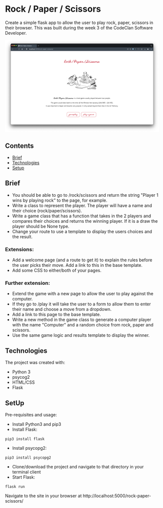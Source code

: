 # Rock / Paper / Scissors

Create a simple flask app to allow the user to play rock, paper, scissors in their browser. This was built during the week 3 of the CodeClan Software Developer.

![](https://github.com/ByAnthony/rock_paper_scissors/blob/main/static/Screenshot%202021-10-01%20at%2005.51.33.png?raw=true)

## Contents
* [Brief](#brief)
* [Technologies](#technologies)
* [Setup](#setup)

## Brief
- You should be able to go to /rock/scissors and return the string "Player 1 wins by playing rock" to the page, for example.
- Write a class to represent the player. The player will have a name and their choice (rock/paper/scissors).
- Write a game class that has a function that takes in the 2 players and compares their choices and returns the winning player. If it is a draw the player should be None type.
- Change your route to use a template to display the users choices and the result.

### Extensions:
- Add a welcome page (and a route to get it) to explain the rules before the user picks their move. Add a link to this in the base template.
- Add some CSS to either/both of your pages.

### Further extension:
- Extend the game with a new page to allow the user to play against the computer.
- If they go to /play it will take the user to a form to allow them to enter their name and choose a move from a dropdown.
- Add a link to this page to the base template.
- Write a new method in the game class to generate a computer player with the name "Computer" and a random choice from rock, paper and scissors.
- Use the same game logic and results template to display the winner.

## Technologies
The project was created with:
- Python 3
- psycog2
- HTML/CSS
- Flask

## SetUp
Pre-requisites and usage:
- Install Python3 and pip3
- Install Flask: 
```
pip3 install flask
```
- Install psycopg2: 
```
pip3 install psycopg2
```
- Clone/download the project and navigate to that directory in your terminal client
- Start Flask:
```
flask run
```
Navigate to the site in your browser at http://localhost:5000/rock-paper-scissors/
